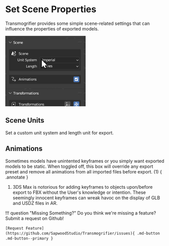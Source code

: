 # Set Scene Properties
Transmogrifier provides some simple scene-related settings that can influence the properties of exported models.

![Set_Scene_Properties.gif](assets/images/Set_Scene_Properties.gif)

## Scene Units
Set a custom unit system and length unit for export.

## Animations
Sometimes models have unintented keyframes or you simply want exported models to be static.  When toggled off, this box will override any export preset and remove all animations from all imported files before export. (1)
{ .annotate }

1. 3DS Max is notorious for adding keyframes to objects upon/before export to FBX without the User's knowledge or intention.  These seemingly innocent keyframes can wreak havoc on the display of GLB and USDZ files in AR.


!!! question "Missing Something?"
    Do you think we're missing a feature?  Submit a request on Github!

    [Request Feature](https://github.com/SapwoodStudio/Transmogrifier/issues){ .md-button .md-button--primary }